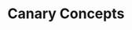 ---
title: Canary Concepts
linkTitle: Canary
description: >
  Learn how Armory Continuous Deployments-as-a-Service supports canary strategies.
exclude_search: true
---